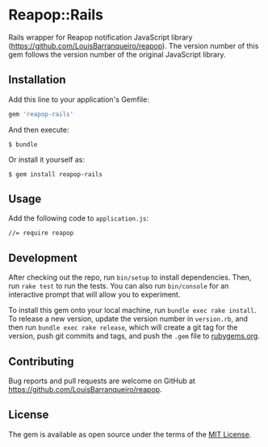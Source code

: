 # Reapop::Rails

Rails wrapper for Reapop notification JavaScript library (https://github.com/LouisBarranqueiro/reapop). The version number of this gem follows the version number of the original JavaScript library.

## Installation

Add this line to your application's Gemfile:

```ruby
gem 'reapop-rails'
```

And then execute:

    $ bundle

Or install it yourself as:

    $ gem install reapop-rails

## Usage

Add the following code to ``application.js``:
```
//= require reapop
```


## Development

After checking out the repo, run `bin/setup` to install dependencies. Then, run `rake test` to run the tests. You can also run `bin/console` for an interactive prompt that will allow you to experiment.

To install this gem onto your local machine, run `bundle exec rake install`. To release a new version, update the version number in `version.rb`, and then run `bundle exec rake release`, which will create a git tag for the version, push git commits and tags, and push the `.gem` file to [rubygems.org](https://rubygems.org).

## Contributing

Bug reports and pull requests are welcome on GitHub at https://github.com/LouisBarranqueiro/reapop.


## License

The gem is available as open source under the terms of the [MIT License](http://opensource.org/licenses/MIT).

